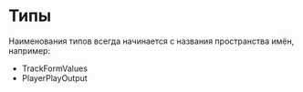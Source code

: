 # Типы

Наименования типов всегда начинается с названия пространства имён, например:

-   TrackFormValues
-   PlayerPlayOutput
